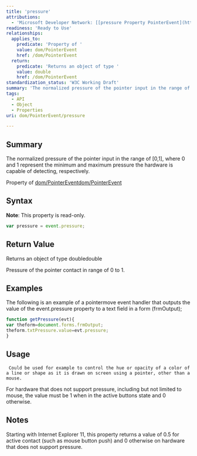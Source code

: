 ```yaml
---
title: 'pressure'
attributions:
  - 'Microsoft Developer Network: [[pressure Property PointerEvent](http://msdn.microsoft.com/en-us/library/ie/hh772360(v=vs.85).aspx) Article]'
readiness: 'Ready to Use'
relationships:
  applies_to:
    predicate: 'Property of '
    value: dom/PointerEvent
    href: /dom/PointerEvent
  return:
    predicate: 'Returns an object of type '
    value: double
    href: /dom/PointerEvent
standardization_status: 'W3C Working Draft'
summary: 'The normalized pressure of the pointer input in the range of [0,1], where 0 and 1 represent the minimum and maximum pressure the hardware is capable of detecting, respectively.'
tags:
  - API
  - Object
  - Properties
uri: dom/PointerEvent/pressure

---
```

## Summary

The normalized pressure of the pointer input in the range of [0,1], where 0 and 1 represent the minimum and maximum pressure the hardware is capable of detecting, respectively.

Property of [dom/PointerEvent](/dom/PointerEvent)[dom/PointerEvent](/dom/PointerEvent)

## Syntax

**Note**: This property is read-only.

``` js
var pressure = event.pressure;
```

## Return Value

Returns an object of type doubledouble

Pressure of the pointer contact in range of 0 to 1.

## Examples

The following is an example of a pointermove event handler that outputs the value of the event.pressure property to a text field in a form (frmOutput);

``` js
function getPressure(evt){
var theform=document.forms.frmOutput;
theform.txtPressure.value=evt.pressure;
}
```

## Usage

     Could be used for example to control the hue or opacity of a color of a line or shape as it is drawn on screen using a pointer, other than a mouse.

For hardware that does not support pressure, including but not limited to mouse, the value must be 1 when in the active buttons state and 0 otherwise.

## Notes

Starting with Internet Explorer 11, this property returns a value of 0.5 for active contact (such as mouse button push) and 0 otherwise on hardware that does not support pressure.


